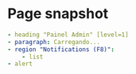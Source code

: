 # Page snapshot

```yaml
- heading "Painel Admin" [level=1]
- paragraph: Carregando...
- region "Notifications (F8)":
    - list
- alert
```
